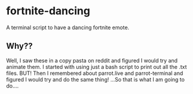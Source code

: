 # fortnite-dancing
A terminal script to have a dancing fortnite emote.

## Why??
Well, I saw these in a copy pasta on reddit and figured I would try and animate them. I started with using just a bash script to print out all the .txt files.
BUT! Then I remembered about parrot.live and parrot-terminal and figured I would try and do the same thing!
...So that is what I am going to do....
